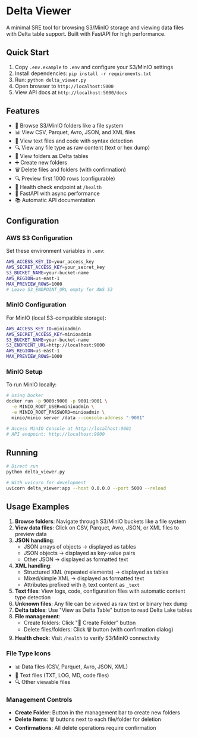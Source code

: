 # Delta Viewer

A minimal SRE tool for browsing S3/MinIO storage and viewing data files with Delta table support. Built with FastAPI for high performance.

## Quick Start

1. Copy `.env.example` to `.env` and configure your S3/MinIO settings
2. Install dependencies: `pip install -r requirements.txt`
3. Run: `python delta_viewer.py`
4. Open browser to `http://localhost:5000`
5. View API docs at `http://localhost:5000/docs`

## Features

- 📁 Browse S3/MinIO folders like a file system
- 📊 View CSV, Parquet, Avro, JSON, and XML files
- 📝 View text files and code with syntax detection
- 🔍 View any file type as raw content (text or hex dump)
- 🔺 View folders as Delta tables
- ➕ Create new folders
- 🗑️ Delete files and folders (with confirmation)
- 🔍 Preview first 1000 rows (configurable)
- 🏥 Health check endpoint at `/health`
- 🚀 FastAPI with async performance
- 📚 Automatic API documentation

## Configuration

### AWS S3 Configuration
Set these environment variables in `.env`:

```bash
AWS_ACCESS_KEY_ID=your_access_key
AWS_SECRET_ACCESS_KEY=your_secret_key
S3_BUCKET_NAME=your-bucket-name
AWS_REGION=us-east-1
MAX_PREVIEW_ROWS=1000
# Leave S3_ENDPOINT_URL empty for AWS S3
```

### MinIO Configuration
For MinIO (local S3-compatible storage):

```bash
AWS_ACCESS_KEY_ID=minioadmin
AWS_SECRET_ACCESS_KEY=minioadmin
S3_BUCKET_NAME=your-bucket-name
S3_ENDPOINT_URL=http://localhost:9000
AWS_REGION=us-east-1
MAX_PREVIEW_ROWS=1000
```

### MinIO Setup
To run MinIO locally:

```bash
# Using Docker
docker run -p 9000:9000 -p 9001:9001 \
  -e MINIO_ROOT_USER=minioadmin \
  -e MINIO_ROOT_PASSWORD=minioadmin \
  minio/minio server /data --console-address ":9001"

# Access MinIO Console at http://localhost:9001
# API endpoint: http://localhost:9000
```

## Running

```bash
# Direct run
python delta_viewer.py

# With uvicorn for development
uvicorn delta_viewer:app --host 0.0.0.0 --port 5000 --reload
```

## Usage Examples

1. **Browse folders**: Navigate through S3/MinIO buckets like a file system
2. **View data files**: Click on CSV, Parquet, Avro, JSON, or XML files to preview data
3. **JSON handling**: 
   - JSON arrays of objects → displayed as tables
   - JSON objects → displayed as key-value pairs
   - Other JSON → displayed as formatted text
4. **XML handling**:
   - Structured XML (repeated elements) → displayed as tables
   - Mixed/simple XML → displayed as formatted text
   - Attributes prefixed with `@`, text content as `_text`
5. **Text files**: View logs, code, configuration files with automatic content type detection
6. **Unknown files**: Any file can be viewed as raw text or binary hex dump
7. **Delta tables**: Use "View as Delta Table" button to read Delta Lake tables
8. **File management**:
   - Create folders: Click "📁 Create Folder" button
   - Delete files/folders: Click 🗑️ button (with confirmation dialog)
9. **Health check**: Visit `/health` to verify S3/MinIO connectivity

### File Type Icons
- 📊 Data files (CSV, Parquet, Avro, JSON, XML)
- 📝 Text files (TXT, LOG, MD, code files)
- 🔍 Other viewable files

### Management Controls
- **Create Folder**: Button in the management bar to create new folders
- **Delete Items**: 🗑️ buttons next to each file/folder for deletion
- **Confirmations**: All delete operations require confirmation